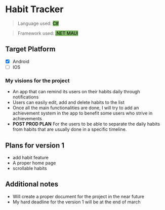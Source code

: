 # Habit Tracker 

> Language used: <mark style="background-color:#7eba63">C#</mark>

> Framework used: <mark style="background-color:#7eba63">.NET MAUI</mark>

## Target Platform
- [x] Android
- [ ] IOS

### My visions for the project
- An app that can remind its users on their habits daily through notifications
- Users can easily edit, add and delete habits to the list
- Once all the main functionalities are done, I will try to add an achievement system in the app to benefit some users who strive in achievements
- **POST PROD PLAN** For the users to be able to separate the daily habits from habits that are usually done in a specific timeline.

## Plans for version 1
- add habit feature
- A proper home page
- scrollable habits

## Additional notes
- Will create a proper document for the project in the near future
- My hard deadline for the version 1 will be at the end of march
